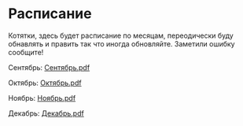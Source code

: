 # Расписание
Котятки, здесь будет расписание по месяцам, переодически буду обнавлять и править так что иногда обновляйте.
Заметили ошибку сообщите!

Сентябрь: 
[Сентябрь.pdf](https://github.com/Vanchichi/timetable/files/9644425/default.pdf)

Октябрь:
[Октябрь.pdf](https://github.com/Vanchichi/timetable/files/9618885/default.pdf)

Ноябрь:
[Ноябрь.pdf](https://github.com/Vanchichi/timetable/files/9617911/default.pdf)

Декабрь:
[Декабрь.pdf](https://github.com/Vanchichi/timetable/files/9617913/default.pdf)

